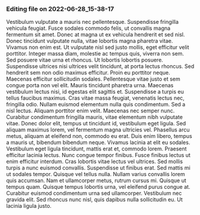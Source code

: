 ### Editing file on 2022-06-28_15-38-17

Vestibulum vulputate a mauris nec pellentesque. Suspendisse fringilla vehicula feugiat. Fusce sodales commodo felis, ut convallis magna fermentum sit amet. Donec at magna ut ex vehicula hendrerit et sed nisl. Donec tincidunt vulputate nulla, vitae lobortis magna pharetra vitae. Vivamus non enim est. Ut vulputate nisl sed justo mollis, eget efficitur velit porttitor. Integer massa diam, molestie ac tempus quis, viverra non sem. Sed posuere vitae urna et rhoncus. Ut lobortis lobortis posuere. Suspendisse ultrices nisi ultrices velit tincidunt, at porta lectus rhoncus. Sed hendrerit sem non odio maximus efficitur. Proin eu porttitor neque. Maecenas efficitur sollicitudin sodales.
Pellentesque vitae justo et sem congue porta non vel elit. Mauris tincidunt pharetra urna. Maecenas vestibulum lectus nisi, id egestas elit sagittis et. Suspendisse a turpis eu tellus faucibus maximus. Cras vitae massa feugiat, venenatis lectus nec, fringilla odio. Nullam euismod elementum nulla quis condimentum. Sed a nisl lectus. Aliquam porttitor enim velit. Maecenas nec semper nunc.
Curabitur condimentum fringilla mauris, vitae elementum nibh vulputate vitae. Donec dolor elit, tempus ut tincidunt id, vestibulum eget ligula. Sed aliquam maximus lorem, vel fermentum magna ultricies vel. Phasellus arcu metus, aliquam at eleifend non, commodo eu erat. Duis enim libero, tempus a mauris ut, bibendum bibendum neque. Vivamus lacinia at elit eu sodales. Vestibulum eget ligula tincidunt, mattis erat et, commodo lorem. Praesent efficitur lacinia lectus. Nunc congue tempor finibus. Fusce finibus lectus ut enim efficitur interdum. Cras lobortis vitae lectus vel ultrices. Sed mollis turpis a nunc euismod convallis. Suspendisse ut finibus erat. Sed mattis mi ut sodales tempor. Quisque vel tellus nulla. Nullam varius convallis lorem quis accumsan.
Nam et ullamcorper metus, rutrum cursus mi. Quisque ut tempus quam. Quisque tempus lobortis urna, vel eleifend purus congue at. Curabitur euismod condimentum urna sed ullamcorper. Vestibulum nec gravida elit. Sed rhoncus nunc nisl, quis dapibus nulla sollicitudin eu. Ut lacinia ligula justo.



